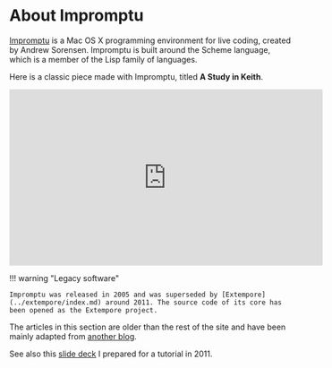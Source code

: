 # About Impromptu

[Impromptu](https://en.wikipedia.org/wiki/Impromptu_(programming_environment)) is a Mac OS X programming environment for live coding, created by Andrew Sorensen. Impromptu is built around the Scheme language, which is a member of the Lisp family of languages. 

Here is a classic piece made with Impromptu, titled **A Study in Keith**.

<iframe width="560" height="315" src="https://www.youtube.com/embed/bq-260NUw5o?si=m5BrrMMr-bfPF9wf" title="YouTube video player" frameborder="0" allow="accelerometer; autoplay; clipboard-write; encrypted-media; gyroscope; picture-in-picture; web-share" referrerpolicy="strict-origin-when-cross-origin" allowfullscreen></iframe>

!!! warning "Legacy software"

    Impromptu was released in 2005 and was superseded by [Extempore](../extempore/index.md) around 2011. The source code of its core has been opened as the Extempore project.


The articles in this section are older than the rest of the site and have been mainly adapted from [another blog](https://www.michelepasin.org/words/index.html%3Ftag=impromptu&type=all.html).

See also this [slide deck](https://www.slideshare.net/slideshow/livecoding-with-impromptu/8564854) I prepared for a tutorial in 2011.